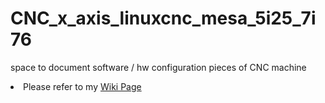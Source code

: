 # CNC_x_axis_linuxcnc_mesa_5i25_7i76
space to document software / hw configuration pieces of CNC machine

<li>Please refer to my
<a href="https://github.com/Hortensie/CNC_x_axis_linuxcnc_mesa_5i25_7i76/wiki"> Wiki Page </a> </li>

